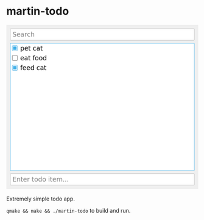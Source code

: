 martin-todo
===========

![screenshot](/screenshot.png)

Extremely simple todo app.

`qmake && make && ./martin-todo` to build and run.

